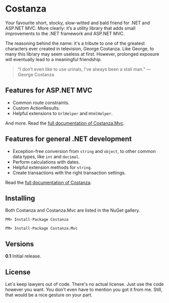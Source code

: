 Costanza
========
Your favourite short, stocky, slow-witted and bald friend for .NET and ASP.NET MVC.
More clearly: it’s a utility library that adds small improvements to the .NET framework and ASP.NET MVC.

The reasoning behind the name: it's a tribute to one of the greatest characters ever created in television, George Costanza. 
Like George, to many this library may seem useless at first. However, prolonged exposure will eventually lead to a meaningful friendship.

> “I don’t even like to use urinals, I’ve always been a stall man.” — George Costanza


Features for ASP.NET MVC
--------
 - Common route constraints.
 - Custom ActionResults.
 - Helpful extensions to `UrlHelper` and `HtmlHelper`.

And more. Read the [full documentation of Costanza.Mvc](https://github.com/versolamorte/costanza/blob/master/docs/Costanza.Mvc.md).


Features for general .NET development
--------
 - Exception-free conversion from `string` and `object`, to other common data types, like `int` and `decimal`.
 - Perform calculations with dates.
 - Helpful extension methods for `string`.
 - Create transactions with the right transaction settings.

Read the [full documentation of Costanza](https://github.com/versolamorte/costanza/blob/master/docs/Costanza.md).


Installing
--------
Both Costanza and Costanza.Mvc are listed in the NuGet gallery.

```
PM> Install-Package Costanza 
```

```
PM> Install-Package Costanza.Mvc 
```

Versions
--------
**0.1** Initial release.


License
--------
Let's keep lawyers out of code. There's no actual license. Just use the code however you want. You don't even have to mention you got it from me. Still, that would be a nice gesture on your part.
